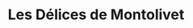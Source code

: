 ---
title: "Les Délices de Montolivet"
url: /marseille/les-delices-de-montolivet/
shop: boulangerie
---